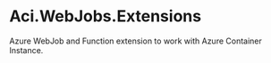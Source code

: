 # Aci.WebJobs.Extensions
Azure WebJob and Function extension to work with Azure Container Instance.
